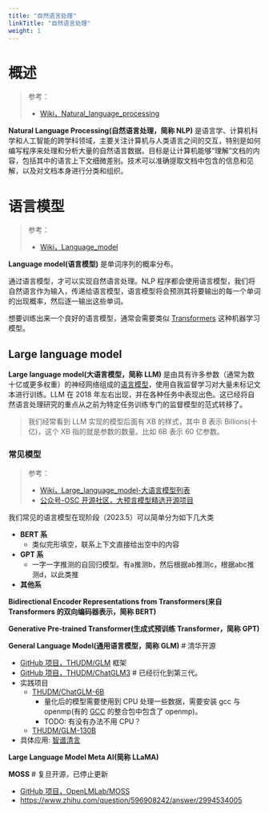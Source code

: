 ```yaml
---
title: "自然语言处理"
linkTitle: "自然语言处理"
weight: 1
---
```


# 概述

> 参考：
>
> - [Wiki，Natural_language_processing](https://en.wikipedia.org/wiki/Natural_language_processing)

**Natural Language Processing(自然语言处理，简称 NLP)** 是语言学、计算机科学和人工智能的跨学科领域，主要关注计算机与人类语言之间的交互，特别是如何编写程序来处理和分析大量的自然语言数据。目标是让计算机能够“理解”文档的内容，包括其中的语言上下文细微差别。技术可以准确提取文档中包含的信息和见解，以及对文档本身进行分类和组织。

# 语言模型

> 参考：
>
> - [Wiki，Language_model](https://en.wikipedia.org/wiki/Language_model)

**Language model(语言模型)** 是单词序列的概率分布。

通过语言模型，才可以实现自然语言处理。NLP 程序都会使用语言模型，我们将自然语言作为输入，传递给语言模型，语言模型将会预测其将要输出的每一个单词的出现概率，然后逐一输出这些单词。

想要训练出来一个良好的语言模型，通常会需要类似 [Transformers](/docs/12.AI/机器学习/Transformers.md) 这种机器学习模型。

## Large language model

**Large language model(大语言模型，简称 LLM)** 是由具有许多参数（通常为数十亿或更多权重）的神经网络组成的[语言模型](#语言模型)，使用自我监督学习对大量未标记文本进行训练。LLM 在 2018 年左右出现，并在各种任务中表现出色。这已经将自然语言处理研究的重点从之前为特定任务训练专门的监督模型的范式转移了。

> 我们经常看到 LLM 实现的模型后面有 XB 的样式，其中 B 表示 Billions(十亿)，这个 XB 指的就是参数的数量。比如 6B 表示 60 亿参数。

### 常见模型

> 参考：
>
> - [Wiki，Large_language_model-大语言模型列表](https://en.wikipedia.org/wiki/Large_language_model#List_of_large_language_models)
> - [公众号-OSC 开源社区，大预言模型精选开源项目](https://mp.weixin.qq.com/s/wa55CHRNMeBUXl91WFJVpA)

我们常见的语言模型在现阶段（2023.5）可以简单分为如下几大类

- **BERT 系**
  - 类似完形填空，联系上下文直接给出空中的内容
- **GPT 系**
  - 一字一字推测的自回归模型。有a推测b，然后根据ab推测c，根据abc推测d，以此类推
- **其他系**

**Bidirectional Encoder Representations from Transformers(来自 Transformers 的双向编码器表示，简称 BERT)**

**Generative Pre-trained Transformer(生成式预训练 Transformer，简称 GPT)**

**General Language Model(通用语言模型，简称 GLM)** # 清华开源

- [GitHub 项目，THUDM/GLM](https://github.com/THUDM/GLM) 框架
- [GitHub 项目，THUDM/ChatGLM3](https://github.com/THUDM/ChatGLM3) # 已经衍化到第三代。
- 实践项目
  - [THUDM/ChatGLM-6B](https://github.com/THUDM/ChatGLM-6B)
    - 量化后的模型需要使用到 CPU 处理一些数据，需要安装 gcc 与 openmp(有的 [GCC](/docs/2.编程/高级编程语言/C/C%20环境安装与使用/GCC.md) 的整合包中包含了 openmp)。
    - TODO: 有没有办法不用 CPU？
  - [THUDM/GLM-130B](https://github.com/THUDM/GLM-130B)
- 具体应用: [智谱清言](https://www.chatglm.cn/)

**Large Language Model Meta AI(简称 LLaMA)**

**MOSS** # 复旦开源，已停止更新

- [GitHub 项目，OpenLMLab/MOSS](https://github.com/OpenLMLab/MOSS)
- https://www.zhihu.com/question/596908242/answer/2994534005
